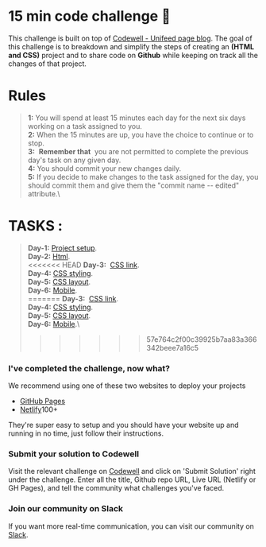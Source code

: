 
# 15 min code challenge  👋

This challenge is built on top of [Codewell - Unifeed page blog](https://www.codewell.cc/challenges/unifeed-blog-page--608d9d5c747bad001532bd7c).
The goal of this challenge is to breakdown and simplify the steps of creating an **(HTML and CSS)** project and to share code on **Github** while keeping on track all the changes of that project.

# Rules


>**1:** You will spend at least 15 minutes each day for the next six days working on a task assigned to you.\
>**2:** When the 15 minutes are up, you have the choice to continue or to stop.\
>**3:**  **Remember that**  you are not permitted to complete the previous day's task on any given day.\
>**4:** You should commit your new changes daily.\
>**5:** If you decide to make changes to the task assigned for the day, you should commit them and give them the "commit name -- edited" attribute.\

# TASKS :


>**Day-1:**  [Project setup](https://ibtihelbs.github.io/unifeed/task_1.html).\
>**Day-2:**  [Html](https://ibtihelbs.github.io/unifeed/tasks.html).\
<<<<<<< HEAD
>**Day-3:**  [CSS link](https://ibtihelbs.github.io/unifeed/task_1.html).\
>**Day-4:**  [CSS styling](https://ibtihelbs.github.io/unifeed/task_1.html).\
>**Day-5:**  [CSS layout](https://ibtihelbs.github.io/unifeed/task_1.html).\
>**Day-6:**  [Mobile](https://ibtihelbs.github.io/unifeed/task_1.html).\
=======
>**Day-3:**  [CSS link](https://ibtihelbs.github.io/unifeed/task_1.html/).\
>**Day-4:**  [CSS styling](https://ibtihelbs.github.io/unifeed/task_1.html/).\
>**Day-5:**  [CSS layout](https://ibtihelbs.github.io/unifeed/task_1.html/).\
>**Day-6:**  [Mobile](https://ibtihelbs.github.io/unifeed/task_1.html/).\
>>>>>>> 57e764c2f00c39925b7aa83a366342beee7a16c5
### I've completed the challenge, now what?

We recommend using one of these two websites to deploy your projects

- [GitHub Pages](https://pages.github.com/)
- [Netlify](https://www.netlify.com/)100+

They're super easy to setup and you should have your website up and running in no time, just follow their instructions.


### Submit your solution to Codewell

Visit the relevant challenge on [Codewell](https://codewell.cc) and click on 'Submit Solution' right under the challenge.
Enter all the title, Github repo URL, Live URL (Netlify or GH Pages), and tell the community what challenges you've faced.

### Join our community on Slack

If you want more real-time communication, you can visit our community on [Slack](https://join.slack.com/t/codewell-hq/shared_invite/zt-ni8c9g8h-gNYWrmqQ3Uh37dcLg9~LMQ). 
